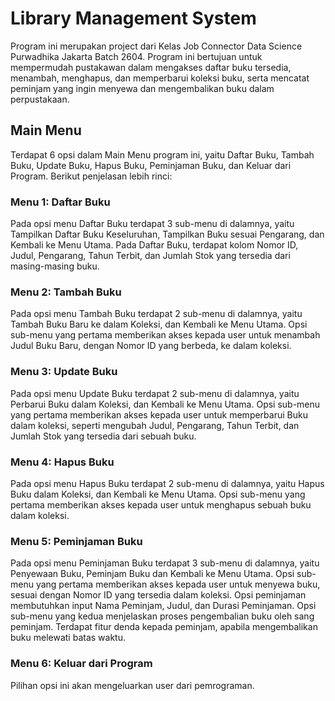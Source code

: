 # Library Management System
Program ini merupakan project dari Kelas Job Connector Data Science Purwadhika Jakarta Batch 2604. Program ini bertujuan untuk mempermudah pustakawan dalam mengakses daftar buku tersedia, menambah, menghapus, dan memperbarui koleksi buku, serta mencatat peminjam yang ingin menyewa dan mengembalikan buku dalam perpustakaan.

## Main Menu
Terdapat 6 opsi dalam Main Menu program ini, yaitu Daftar Buku, Tambah Buku, Update Buku, Hapus Buku, Peminjaman Buku, dan Keluar dari Program. Berikut penjelasan lebih rinci:
### Menu 1: Daftar Buku
Pada opsi menu Daftar Buku terdapat 3 sub-menu di dalamnya, yaitu Tampilkan Daftar Buku Keseluruhan, Tampilkan Buku sesuai Pengarang, dan Kembali ke Menu Utama. Pada Daftar Buku, terdapat kolom Nomor ID, Judul, Pengarang, Tahun Terbit, dan Jumlah Stok yang tersedia dari masing-masing buku.
### Menu 2: Tambah Buku
Pada opsi menu Tambah Buku terdapat 2 sub-menu di dalamnya, yaitu Tambah Buku Baru ke dalam Koleksi, dan Kembali ke Menu Utama. Opsi sub-menu yang pertama memberikan akses kepada user untuk menambah Judul Buku Baru, dengan Nomor ID yang berbeda, ke dalam koleksi.  
### Menu 3: Update Buku
Pada opsi menu Update Buku terdapat 2 sub-menu di dalamnya, yaitu Perbarui Buku dalam Koleksi, dan Kembali ke Menu Utama. Opsi sub-menu yang pertama memberikan akses kepada user untuk memperbarui Buku dalam koleksi, seperti mengubah Judul, Pengarang, Tahun Terbit, dan Jumlah Stok yang tersedia dari sebuah buku.
### Menu 4: Hapus Buku
Pada opsi menu Hapus Buku terdapat 2 sub-menu di dalamnya, yaitu Hapus Buku dalam Koleksi, dan Kembali ke Menu Utama. Opsi sub-menu yang pertama memberikan akses kepada user untuk menghapus sebuah buku dalam koleksi.
### Menu 5: Peminjaman Buku
Pada opsi menu Peminjaman Buku terdapat 3 sub-menu di dalamnya, yaitu Penyewaan Buku, Peminjam Buku dan Kembali ke Menu Utama. Opsi sub-menu yang pertama memberikan akses kepada user untuk menyewa buku, sesuai dengan Nomor ID yang tersedia dalam koleksi. Opsi peminjaman membutuhkan input Nama Peminjam, Judul, dan Durasi Peminjaman. Opsi sub-menu yang kedua menjelaskan proses pengembalian buku oleh sang peminjam. Terdapat fitur denda kepada peminjam, apabila mengembalikan buku melewati batas waktu.
### Menu 6: Keluar dari Program
Pilihan opsi ini akan mengeluarkan user dari pemrograman.
